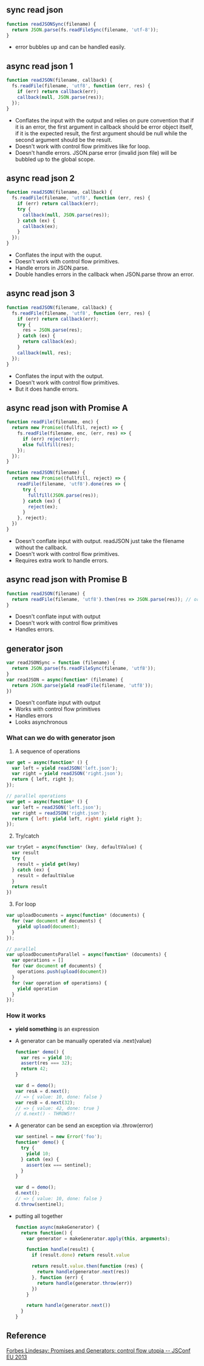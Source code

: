## sync read json

``` javascript
function readJSONSync(filename) {
  return JSON.parse(fs.readFileSync(filename, 'utf-8'));
}
```

* error bubbles up and can be handled easily.

## async read json 1

``` javascript
function readJSON(filename, callback) {
  fs.readFile(filename, 'utf8', function (err, res) {
    if (err) return callback(err);
    callback(null, JSON.parse(res));
  });
}
```

* Conflates the input with the output and relies on pure convention that if it is an error, the first argument in callback should be error object itself, if it is the expected result, the first argument should be null while the second argument should be the result.
* Doesn't work with control flow primitives like for loop.
* Doesn't handle errors. JSON.parse error (invalid json file) will be bubbled up to the global scope.

## async read json 2

``` javascript
function readJSON(filename, callback) {
  fs.readFile(filename, 'utf8', function (err, res) {
    if (err) return callback(err);
    try {
      callback(null, JSON.parse(res));
    } catch (ex) {
      callback(ex);
    }
  });
}
```

* Conflates the input with the ouput.
* Doesn't work with control flow primitives.
* Handle errors in JSON.parse.
* Double handles errors in the callback when JSON.parse throw an error.

## async read json 3

``` javascript
function readJSON(filename, callback) {
  fs.readFile(filename, 'utf8', function (err, res) {
    if (err) return callback(err);
    try {
      res = JSON.parse(res);
    } catch (ex) {
      return callback(ex);
    }
    callback(null, res);
  });
}
```

* Conflates the input with the output.
* Doesn't work with control flow primitives.
* But it does handle errors.

## async read json with Promise A

``` javascript
function readFile(filename, enc) {
  return new Promise((fullfil, reject) => {
    fs.readFile(filename, enc, (err, res) => {
      if (err) reject(err);
      else fullfill(res);
    });
  });
}

function readJSON(filename) {
  return new Promise((fullfill, reject) => {
    readFile(filename, 'utf8').done(res => {
      try {
        fullfill(JSON.parse(res));
      } catch (ex) {
        reject(ex);
      }
    }, reject);
  })
}
```

* Doesn't conflate input with output. readJSON just take the filename without the callback.
* Doesn't work with control flow primitives.
* Requires extra work to handle errors.

## async read json with Promise B

``` javascript
function readJSON(filename) {
  return readFile(filename, 'utf8').then(res => JSON.parse(res)); // or .then(JSON.parse)
}
```

* Doesn't conflate input with output
* Doesn't work with control flow primitives
* Handles errors.

## generator json

``` javascript
var readJSONSync = function (filename) {
  return JSON.parse(fs.readFileSync(filename, 'utf8'));
}
var readJSON = async(function* (filename) {
  return JSON.parse(yield readFile(filename, 'utf8'));
})
```

* Doesn't conflate input with output
* Works with control flow primitives
* Handles errors
* Looks asynchronous

### What can we do with generator json

1. A sequence of operations

  ``` javascript
  var get = async(function* () {
    var left = yield readJSON('left.json');
    var right = yield readJSON('right.json');
    return { left, right };
  });

  // parallel operations
  var get = async(function* () {
    var left = readJSON('left.json');
    var right = readJSON('right.json');
    return { left: yield left, right: yield right };
  });
  ```

2. Try/catch

  ``` javascript
  var tryGet = async(function* (key, defaultValue) {
    var result
    try {
      result = yield get(key)
    } catch (ex) {
      result = defaultValue
    }
    return result
  })
  ```

3. For loop

  ``` javascript
  var uploadDocuments = async(function* (documents) {
    for (var document of documents) {
      yield upload(document);
    }
  });

  // parallel
  var uploadDocumentsParallel = async(function* (documents) {
    var operations = []
    for (var document of documents) {
      operations.push(upload(document))
    }
    for (var operation of operations) {
      yield operation
    }
  });
  ```

### How it works

* **yield something** is an expression
* A generator can be manually operated via .next(value)

  ``` javascript
  function* demo() {
    var res = yield 10;
    assert(res === 32);
    return 42;
  }

  var d = demo();
  var resA = d.next();
  // => { value: 10, done: false }
  var resB = d.next(32);
  // => { value: 42, done: true }
  // d.next() - THROWS!!
  ```

* A generator can be send an exception via .throw(error)

  ``` javascript
  var sentinel = new Error('foo');
  function* demo() {
    try {
      yield 10;
    } catch (ex) {
      assert(ex === sentinel);
    }
  }

  var d = demo();
  d.next();
  // => { value: 10, done: false }
  d.throw(sentinel);
  ```
* putting all together

  ``` javascript
  function async(makeGenerator) {
    return function() {
      var generator = makeGenerator.apply(this, arguments);

      function handle(result) {
        if (result.done) return result.value

        return result.value.then(function (res) {
          return handle(generator.next(res))
        }, function (err) {
          return handle(generator.throw(err))
        })
      }

      return handle(generator.next())
    }
  }
  ```

## Reference
[Forbes Lindesay: Promises and Generators: control flow utopia -- JSConf EU 2013](https://www.youtube.com/watch?v=qbKWsbJ76-s)
